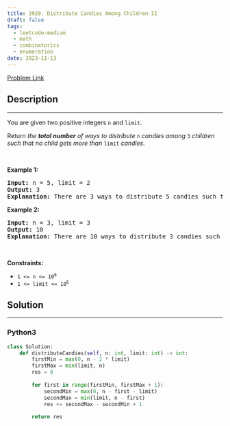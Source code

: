 ```yaml
---
title: 2929. Distribute Candies Among Children II
draft: false
tags: 
  - leetcode-medium
  - math
  - combinatorics
  - enumeration
date: 2023-11-13
---
```


[Problem Link](https://leetcode.com/problems/distribute-candies-among-children-ii/)

## Description

---
<p>You are given two positive integers <code>n</code> and <code>limit</code>.</p>

<p>Return <em>the <strong>total number</strong> of ways to distribute </em><code>n</code> <em>candies among </em><code>3</code><em> children such that no child gets more than </em><code>limit</code><em> candies.</em></p>

<p>&nbsp;</p>
<p><strong class="example">Example 1:</strong></p>

<pre>
<strong>Input:</strong> n = 5, limit = 2
<strong>Output:</strong> 3
<strong>Explanation:</strong> There are 3 ways to distribute 5 candies such that no child gets more than 2 candies: (1, 2, 2), (2, 1, 2) and (2, 2, 1).
</pre>

<p><strong class="example">Example 2:</strong></p>

<pre>
<strong>Input:</strong> n = 3, limit = 3
<strong>Output:</strong> 10
<strong>Explanation:</strong> There are 10 ways to distribute 3 candies such that no child gets more than 3 candies: (0, 0, 3), (0, 1, 2), (0, 2, 1), (0, 3, 0), (1, 0, 2), (1, 1, 1), (1, 2, 0), (2, 0, 1), (2, 1, 0) and (3, 0, 0).
</pre>

<p>&nbsp;</p>
<p><strong>Constraints:</strong></p>

<ul>
	<li><code>1 &lt;= n &lt;= 10<sup>6</sup></code></li>
	<li><code>1 &lt;= limit &lt;= 10<sup>6</sup></code></li>
</ul>


## Solution

---
### Python3
``` py title='distribute-candies-among-children-ii'
class Solution:
    def distributeCandies(self, n: int, limit: int) -> int:
        firstMin = max(0, n - 2 * limit)
        firstMax = min(limit, n)
        res = 0
        
        for first in range(firstMin, firstMax + 1):
            secondMin = max(0, n - first - limit)
            secondMax = min(limit, n - first)
            res += secondMax - secondMin + 1
        
        return res
            
```

